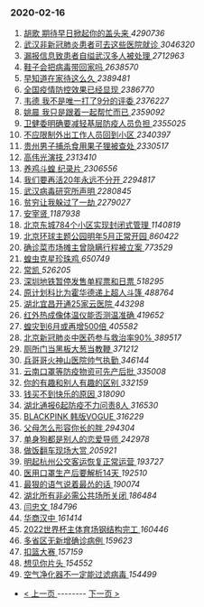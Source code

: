 ### 2020-02-16 
1. [ 胡歌 期待早日掀起你的盖头来 ](https://s.weibo.com/weibo?q=%E8%83%A1%E6%AD%8C%20%E6%9C%9F%E5%BE%85%E6%97%A9%E6%97%A5%E6%8E%80%E8%B5%B7%E4%BD%A0%E7%9A%84%E7%9B%96%E5%A4%B4%E6%9D%A5&Refer=top) *4290736*
1. [ 武汉非新冠肺炎患者可去这些医院就诊 ](https://s.weibo.com/weibo?q=%23%E6%AD%A6%E6%B1%89%E9%9D%9E%E6%96%B0%E5%86%A0%E8%82%BA%E7%82%8E%E6%82%A3%E8%80%85%E5%8F%AF%E5%8E%BB%E8%BF%99%E4%BA%9B%E5%8C%BB%E9%99%A2%E5%B0%B1%E8%AF%8A%23&Refer=top) *3046320*
1. [ 漏报信息致患者自缢武汉多人被处理 ](https://s.weibo.com/weibo?q=%23%E6%BC%8F%E6%8A%A5%E4%BF%A1%E6%81%AF%E8%87%B4%E6%82%A3%E8%80%85%E8%87%AA%E7%BC%A2%E6%AD%A6%E6%B1%89%E5%A4%9A%E4%BA%BA%E8%A2%AB%E5%A4%84%E7%90%86%23&Refer=top) *2712963*
1. [ 鞋子会把病毒带回家吗 ](https://s.weibo.com/weibo?q=%23%E9%9E%8B%E5%AD%90%E4%BC%9A%E6%8A%8A%E7%97%85%E6%AF%92%E5%B8%A6%E5%9B%9E%E5%AE%B6%E5%90%97%23&Refer=top) *2638570*
1. [ 早知道在家待这么久 ](https://s.weibo.com/weibo?q=%E6%97%A9%E7%9F%A5%E9%81%93%E5%9C%A8%E5%AE%B6%E5%BE%85%E8%BF%99%E4%B9%88%E4%B9%85&Refer=top) *2389481*
1. [ 全国疫情防控效果已经显现 ](https://s.weibo.com/weibo?q=%23%E5%85%A8%E5%9B%BD%E7%96%AB%E6%83%85%E9%98%B2%E6%8E%A7%E6%95%88%E6%9E%9C%E5%B7%B2%E7%BB%8F%E6%98%BE%E7%8E%B0%23&Refer=top) *2386770*
1. [ 韦德 我不是唯一打了9分的评委 ](https://s.weibo.com/weibo?q=%E9%9F%A6%E5%BE%B7%20%E6%88%91%E4%B8%8D%E6%98%AF%E5%94%AF%E4%B8%80%E6%89%93%E4%BA%869%E5%88%86%E7%9A%84%E8%AF%84%E5%A7%94&Refer=top) *2376227*
1. [ 姚晨 我只是跟着一起帮忙而已 ](https://s.weibo.com/weibo?q=%E5%A7%9A%E6%99%A8%20%E6%88%91%E5%8F%AA%E6%98%AF%E8%B7%9F%E7%9D%80%E4%B8%80%E8%B5%B7%E5%B8%AE%E5%BF%99%E8%80%8C%E5%B7%B2&Refer=top) *2359092*
1. [ 卫健委明确要减轻基层防疫人员负担 ](https://s.weibo.com/weibo?q=%23%E5%8D%AB%E5%81%A5%E5%A7%94%E6%98%8E%E7%A1%AE%E8%A6%81%E5%87%8F%E8%BD%BB%E5%9F%BA%E5%B1%82%E9%98%B2%E7%96%AB%E4%BA%BA%E5%91%98%E8%B4%9F%E6%8B%85%23&Refer=top) *2355025*
1. [ 不应限制外出工作人员回到小区 ](https://s.weibo.com/weibo?q=%23%E4%B8%8D%E5%BA%94%E9%99%90%E5%88%B6%E5%A4%96%E5%87%BA%E5%B7%A5%E4%BD%9C%E4%BA%BA%E5%91%98%E5%9B%9E%E5%88%B0%E5%B0%8F%E5%8C%BA%23&Refer=top) *2340397*
1. [ 贵州男子捕杀食用果子狸被查处 ](https://s.weibo.com/weibo?q=%23%E8%B4%B5%E5%B7%9E%E7%94%B7%E5%AD%90%E6%8D%95%E6%9D%80%E9%A3%9F%E7%94%A8%E6%9E%9C%E5%AD%90%E7%8B%B8%E8%A2%AB%E6%9F%A5%E5%A4%84%23&Refer=top) *2330517*
1. [ 高伟光演技 ](https://s.weibo.com/weibo?q=%E9%AB%98%E4%BC%9F%E5%85%89%E6%BC%94%E6%8A%80&Refer=top) *2313410*
1. [ 养鸡斗蝗 纪录片 ](https://s.weibo.com/weibo?q=%E5%85%BB%E9%B8%A1%E6%96%97%E8%9D%97%20%E7%BA%AA%E5%BD%95%E7%89%87&Refer=top) *2306556*
1. [ 我们要再活20年永远不分开 ](https://s.weibo.com/weibo?q=%23%E6%88%91%E4%BB%AC%E8%A6%81%E5%86%8D%E6%B4%BB20%E5%B9%B4%E6%B0%B8%E8%BF%9C%E4%B8%8D%E5%88%86%E5%BC%80%23&Refer=top) *2294817*
1. [ 武汉病毒研究所声明 ](https://s.weibo.com/weibo?q=%E6%AD%A6%E6%B1%89%E7%97%85%E6%AF%92%E7%A0%94%E7%A9%B6%E6%89%80%E5%A3%B0%E6%98%8E&Refer=top) *2280845*
1. [ 贫穷让我躲过了一劫 ](https://s.weibo.com/weibo?q=%23%E8%B4%AB%E7%A9%B7%E8%AE%A9%E6%88%91%E8%BA%B2%E8%BF%87%E4%BA%86%E4%B8%80%E5%8A%AB%23&Refer=top) *2279027*
1. [ 安宰贤 ](https://s.weibo.com/weibo?q=%E5%AE%89%E5%AE%B0%E8%B4%A4&Refer=top) *1187938*
1. [ 北京东城784个小区实现封闭式管理 ](https://s.weibo.com/weibo?q=%E5%8C%97%E4%BA%AC%E4%B8%9C%E5%9F%8E784%E4%B8%AA%E5%B0%8F%E5%8C%BA%E5%AE%9E%E7%8E%B0%E5%B0%81%E9%97%AD%E5%BC%8F%E7%AE%A1%E7%90%86&Refer=top) *1140819*
1. [ 北京环球主题公园明年5月正常开园 ](https://s.weibo.com/weibo?q=%23%E5%8C%97%E4%BA%AC%E7%8E%AF%E7%90%83%E4%B8%BB%E9%A2%98%E5%85%AC%E5%9B%AD%E6%98%8E%E5%B9%B45%E6%9C%88%E6%AD%A3%E5%B8%B8%E5%BC%80%E5%9B%AD%23&Refer=top) *860422*
1. [ 确诊菜市场摊主曾隐瞒行程被立案 ](https://s.weibo.com/weibo?q=%23%E7%A1%AE%E8%AF%8A%E8%8F%9C%E5%B8%82%E5%9C%BA%E6%91%8A%E4%B8%BB%E6%9B%BE%E9%9A%90%E7%9E%92%E8%A1%8C%E7%A8%8B%E8%A2%AB%E7%AB%8B%E6%A1%88%23&Refer=top) *773529*
1. [ 蝗虫克星珍珠鸡 ](https://s.weibo.com/weibo?q=%E8%9D%97%E8%99%AB%E5%85%8B%E6%98%9F%E7%8F%8D%E7%8F%A0%E9%B8%A1&Refer=top) *650749*
1. [ 常凯 ](https://s.weibo.com/weibo?q=%E5%B8%B8%E5%87%AF&Refer=top) *526205*
1. [ 深圳地铁暂停发售单程票和日票 ](https://s.weibo.com/weibo?q=%E6%B7%B1%E5%9C%B3%E5%9C%B0%E9%93%81%E6%9A%82%E5%81%9C%E5%8F%91%E5%94%AE%E5%8D%95%E7%A8%8B%E7%A5%A8%E5%92%8C%E6%97%A5%E7%A5%A8&Refer=top) *518295*
1. [ 原计划科比为霍华德递上超人斗篷 ](https://s.weibo.com/weibo?q=%E5%8E%9F%E8%AE%A1%E5%88%92%E7%A7%91%E6%AF%94%E4%B8%BA%E9%9C%8D%E5%8D%8E%E5%BE%B7%E9%80%92%E4%B8%8A%E8%B6%85%E4%BA%BA%E6%96%97%E7%AF%B7&Refer=top) *488764*
1. [ 湖北宜昌开通25家云医院 ](https://s.weibo.com/weibo?q=%23%E6%B9%96%E5%8C%97%E5%AE%9C%E6%98%8C%E5%BC%80%E9%80%9A25%E5%AE%B6%E4%BA%91%E5%8C%BB%E9%99%A2%23&Refer=top) *443298*
1. [ 红外热成像体温仪能否测温准确 ](https://s.weibo.com/weibo?q=%23%E7%BA%A2%E5%A4%96%E7%83%AD%E6%88%90%E5%83%8F%E4%BD%93%E6%B8%A9%E4%BB%AA%E8%83%BD%E5%90%A6%E6%B5%8B%E6%B8%A9%E5%87%86%E7%A1%AE%23&Refer=top) *419652*
1. [ 蝗灾到6月或再增500倍 ](https://s.weibo.com/weibo?q=%23%E8%9D%97%E7%81%BE%E5%88%B06%E6%9C%88%E6%88%96%E5%86%8D%E5%A2%9E500%E5%80%8D%23&Refer=top) *405582*
1. [ 北京新冠肺炎中医药参与救治率90% ](https://s.weibo.com/weibo?q=%E5%8C%97%E4%BA%AC%E6%96%B0%E5%86%A0%E8%82%BA%E7%82%8E%E4%B8%AD%E5%8C%BB%E8%8D%AF%E5%8F%82%E4%B8%8E%E6%95%91%E6%B2%BB%E7%8E%8790%25&Refer=top) *389517*
1. [ 厕所门当黑板大葱当教鞭 ](https://s.weibo.com/weibo?q=%23%E5%8E%95%E6%89%80%E9%97%A8%E5%BD%93%E9%BB%91%E6%9D%BF%E5%A4%A7%E8%91%B1%E5%BD%93%E6%95%99%E9%9E%AD%23&Refer=top) *371212*
1. [ 兵哥哥火神山医院帅气执勤 ](https://s.weibo.com/weibo?q=%E5%85%B5%E5%93%A5%E5%93%A5%E7%81%AB%E7%A5%9E%E5%B1%B1%E5%8C%BB%E9%99%A2%E5%B8%85%E6%B0%94%E6%89%A7%E5%8B%A4&Refer=top) *346144*
1. [ 云南口罩等防疫物资可先产后批 ](https://s.weibo.com/weibo?q=%E4%BA%91%E5%8D%97%E5%8F%A3%E7%BD%A9%E7%AD%89%E9%98%B2%E7%96%AB%E7%89%A9%E8%B5%84%E5%8F%AF%E5%85%88%E4%BA%A7%E5%90%8E%E6%89%B9&Refer=top) *335008*
1. [ 你的有趣和别人有趣的区别 ](https://s.weibo.com/weibo?q=%23%E4%BD%A0%E7%9A%84%E6%9C%89%E8%B6%A3%E5%92%8C%E5%88%AB%E4%BA%BA%E6%9C%89%E8%B6%A3%E7%9A%84%E5%8C%BA%E5%88%AB%23&Refer=top) *332159*
1. [ 钱买不到快乐的原因 ](https://s.weibo.com/weibo?q=%23%E9%92%B1%E4%B9%B0%E4%B8%8D%E5%88%B0%E5%BF%AB%E4%B9%90%E7%9A%84%E5%8E%9F%E5%9B%A0%23&Refer=top) *318090*
1. [ 湖北通报6起防疫不力问责8人 ](https://s.weibo.com/weibo?q=%E6%B9%96%E5%8C%97%E9%80%9A%E6%8A%A56%E8%B5%B7%E9%98%B2%E7%96%AB%E4%B8%8D%E5%8A%9B%E9%97%AE%E8%B4%A38%E4%BA%BA&Refer=top) *316530*
1. [ BLACKPINK 韩版VOGUE ](https://s.weibo.com/weibo?q=BLACKPINK%20%E9%9F%A9%E7%89%88VOGUE&Refer=top) *316229*
1. [ 父母怎么形容你长的胖 ](https://s.weibo.com/weibo?q=%23%E7%88%B6%E6%AF%8D%E6%80%8E%E4%B9%88%E5%BD%A2%E5%AE%B9%E4%BD%A0%E9%95%BF%E7%9A%84%E8%83%96%23&Refer=top) *294304*
1. [ 单身狗都是别人的恋爱导师 ](https://s.weibo.com/weibo?q=%23%E5%8D%95%E8%BA%AB%E7%8B%97%E9%83%BD%E6%98%AF%E5%88%AB%E4%BA%BA%E7%9A%84%E6%81%8B%E7%88%B1%E5%AF%BC%E5%B8%88%23&Refer=top) *242978*
1. [ 做饭翻车现场大赏 ](https://s.weibo.com/weibo?q=%23%E5%81%9A%E9%A5%AD%E7%BF%BB%E8%BD%A6%E7%8E%B0%E5%9C%BA%E5%A4%A7%E8%B5%8F%23&Refer=top) *205921*
1. [ 明起杭州公交客运恢复正常运营 ](https://s.weibo.com/weibo?q=%23%E6%98%8E%E8%B5%B7%E6%9D%AD%E5%B7%9E%E5%85%AC%E4%BA%A4%E5%AE%A2%E8%BF%90%E6%81%A2%E5%A4%8D%E6%AD%A3%E5%B8%B8%E8%BF%90%E8%90%A5%23&Refer=top) *193727*
1. [ 医用口罩生产后要解析14天 ](https://s.weibo.com/weibo?q=%23%E5%8C%BB%E7%94%A8%E5%8F%A3%E7%BD%A9%E7%94%9F%E4%BA%A7%E5%90%8E%E8%A6%81%E8%A7%A3%E6%9E%9014%E5%A4%A9%23&Refer=top) *192510*
1. [ 最狠的语气说着最怂的话 ](https://s.weibo.com/weibo?q=%23%E6%9C%80%E7%8B%A0%E7%9A%84%E8%AF%AD%E6%B0%94%E8%AF%B4%E7%9D%80%E6%9C%80%E6%80%82%E7%9A%84%E8%AF%9D%23&Refer=top) *190074*
1. [ 湖北所有非必需公共场所关闭 ](https://s.weibo.com/weibo?q=%E6%B9%96%E5%8C%97%E6%89%80%E6%9C%89%E9%9D%9E%E5%BF%85%E9%9C%80%E5%85%AC%E5%85%B1%E5%9C%BA%E6%89%80%E5%85%B3%E9%97%AD&Refer=top) *186484*
1. [ 闫忠文 ](https://s.weibo.com/weibo?q=%E9%97%AB%E5%BF%A0%E6%96%87&Refer=top) *184796*
1. [ 华商汉中 ](https://s.weibo.com/weibo?q=%23%E5%8D%8E%E5%95%86%E6%B1%89%E4%B8%AD%23&Refer=top) *161414*
1. [ 2022世界杯主体育场钢结构完工 ](https://s.weibo.com/weibo?q=2022%E4%B8%96%E7%95%8C%E6%9D%AF%E4%B8%BB%E4%BD%93%E8%82%B2%E5%9C%BA%E9%92%A2%E7%BB%93%E6%9E%84%E5%AE%8C%E5%B7%A5&Refer=top) *160446*
1. [ 多省区无新增确诊病例 ](https://s.weibo.com/weibo?q=%23%E5%A4%9A%E7%9C%81%E5%8C%BA%E6%97%A0%E6%96%B0%E5%A2%9E%E7%A1%AE%E8%AF%8A%E7%97%85%E4%BE%8B%23&Refer=top) *159623*
1. [ 扣篮大赛 ](https://s.weibo.com/weibo?q=%E6%89%A3%E7%AF%AE%E5%A4%A7%E8%B5%9B&Refer=top) *157159*
1. [ 想见你片头 ](https://s.weibo.com/weibo?q=%E6%83%B3%E8%A7%81%E4%BD%A0%E7%89%87%E5%A4%B4&Refer=top) *154552*
1. [ 空气净化器不一定能过滤病毒 ](https://s.weibo.com/weibo?q=%E7%A9%BA%E6%B0%94%E5%87%80%E5%8C%96%E5%99%A8%E4%B8%8D%E4%B8%80%E5%AE%9A%E8%83%BD%E8%BF%87%E6%BB%A4%E7%97%85%E6%AF%92&Refer=top) *154499* 

- [ < 上一页 ](https://github.com/able8/weibo-hot-record/blob/master/2020-02-15.md) -------- [ 下一页 > ](https://github.com/able8/weibo-hot-record/blob/master/2020-02-17.md)